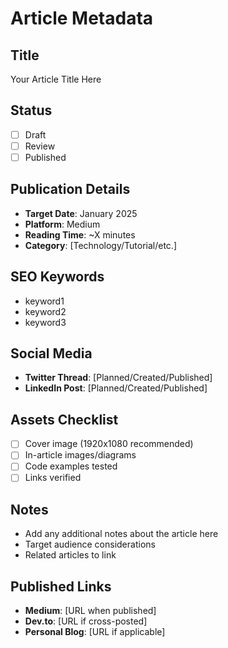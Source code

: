 # Article Metadata

## Title
Your Article Title Here

## Status
- [ ] Draft
- [ ] Review
- [ ] Published

## Publication Details
- **Target Date**: January 2025
- **Platform**: Medium
- **Reading Time**: ~X minutes
- **Category**: [Technology/Tutorial/etc.]

## SEO Keywords
- keyword1
- keyword2
- keyword3

## Social Media
- **Twitter Thread**: [Planned/Created/Published]
- **LinkedIn Post**: [Planned/Created/Published]

## Assets Checklist
- [ ] Cover image (1920x1080 recommended)
- [ ] In-article images/diagrams
- [ ] Code examples tested
- [ ] Links verified

## Notes
- Add any additional notes about the article here
- Target audience considerations
- Related articles to link

## Published Links
- **Medium**: [URL when published]
- **Dev.to**: [URL if cross-posted]
- **Personal Blog**: [URL if applicable]